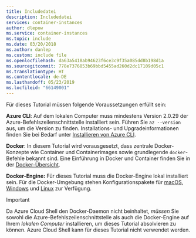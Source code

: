 ```yaml
---
title: Includedatei
description: Includedatei
services: container-instances
author: dlepow
ms.service: container-instances
ms.topic: include
ms.date: 03/20/2018
ms.author: danlep
ms.custom: include file
ms.openlocfilehash: da63a5418ab94623f6ce3c9f35a085dd8b198d1a
ms.sourcegitcommit: 778e7376853b69bbd5455ad260d2dc17109d05c1
ms.translationtype: HT
ms.contentlocale: de-DE
ms.lasthandoff: 05/23/2019
ms.locfileid: "66149001"
---
```

Für dieses Tutorial müssen folgende Voraussetzungen erfüllt sein:

**Azure CLI**: Auf dem lokalen Computer muss mindestens Version 2.0.29 der Azure-Befehlszeilenschnittstelle installiert sein. Führen Sie `az --version` aus, um die Version zu finden. Installations- und Upgradeinformationen finden Sie bei Bedarf unter [Installieren von Azure CLI][azure-cli-install].

**Docker**: In diesem Tutorial wird vorausgesetzt, dass zentrale Docker-Konzepte wie Container und Containerimages sowie grundlegende `docker`-Befehle bekannt sind. Eine Einführung in Docker und Container finden Sie in der [Docker-Übersicht][docker-get-started].

**Docker-Engine:** Für dieses Tutorial muss die Docker-Engine lokal installiert sein. Für die Docker-Umgebung stehen Konfigurationspakete für [macOS][docker-mac], [Windows][docker-windows] und [Linux][docker-linux] zur Verfügung.

> [!IMPORTANT]
> Da Azure Cloud Shell den Docker-Daemon nicht beinhaltet, *müssen* Sie sowohl die Azure-Befehlszeilenschnittstelle als auch die Docker-Engine auf Ihrem *lokalen Computer* installieren, um dieses Tutorial absolvieren zu können. Azure Cloud Shell kann für dieses Tutorial nicht verwendet werden.

<!-- LINKS - External -->
[docker-get-started]: https://docs.docker.com/engine/docker-overview/
[docker-linux]: https://docs.docker.com/engine/installation/#supported-platforms
[docker-mac]: https://docs.docker.com/docker-for-mac/
[docker-windows]: https://docs.docker.com/docker-for-windows/

<!-- LINKS - Internal -->
[azure-cli-install]: /cli/azure/install-azure-cli
